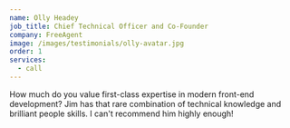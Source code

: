 ```yaml
---
name: Olly Headey
job_title: Chief Technical Officer and Co-Founder
company: FreeAgent
image: /images/testimonials/olly-avatar.jpg
order: 1
services:
  - call
---
```


How much do you value first-class expertise in modern front-end development? Jim has that rare combination of technical knowledge and brilliant people skills. I can't recommend him highly enough!

